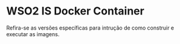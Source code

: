 # WSO2 IS Docker Container

Refira-se as versões específicas para intrução de como construir e executar as imagens.